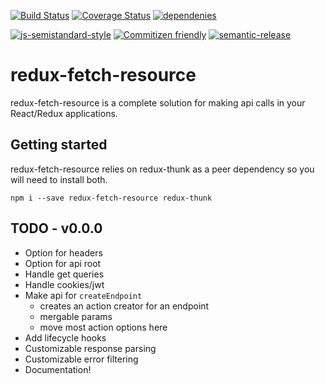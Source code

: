 [![Build Status](https://travis-ci.org/StickyCube/redux-fetch-resource.svg?branch=master)](https://travis-ci.org/StickyCube/redux-fetch-resource) [![Coverage Status](https://coveralls.io/repos/github/StickyCube/redux-fetch-resource/badge.svg?branch=master)](https://coveralls.io/github/StickyCube/redux-fetch-resource?branch=master) [![dependenies](https://david-dm.org/stickycube/redux-fetch-resource.svg)](https://david-dm.org/stickycube/redux-fetch-resource)

[![js-semistandard-style](https://img.shields.io/badge/code%20style-semistandard-brightgreen.svg?style=flat-square)](https://github.com/Flet/semistandard) [![Commitizen friendly](https://img.shields.io/badge/commitizen-friendly-brightgreen.svg)](http://commitizen.github.io/cz-cli/) [![semantic-release](https://img.shields.io/badge/%20%20%F0%9F%93%A6%F0%9F%9A%80-semantic--release-e10079.svg)](https://github.com/semantic-release/semantic-release)

# redux-fetch-resource

redux-fetch-resource is a complete solution for making api calls in your React/Redux applications.

## Getting started

redux-fetch-resource relies on redux-thunk as a peer dependency so you will need to install both.
```
npm i --save redux-fetch-resource redux-thunk
```

## TODO - v0.0.0
* Option for headers
* Option for api root
* Handle get queries
* Handle cookies/jwt
* Make api for `createEndpoint`
  - creates an action creator for an endpoint
  - mergable params
  - move most action options here
* Add lifecycle hooks
* Customizable response parsing
* Customizable error filtering
* Documentation!
